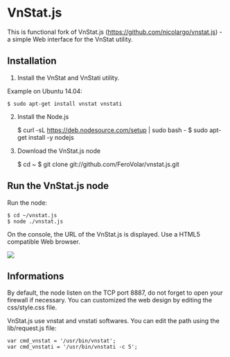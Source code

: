 VnStat.js
=========

This is functional fork of VnStat.js (https://github.com/nicolargo/vnstat.js) - a simple Web interface for the VnStat utility.



Installation
------------
1) Install the VnStat and VnStati utility.

Example on Ubuntu 14.04:

	$ sudo apt-get install vnstat vnstati

2) Install the Node.js 

	$ curl -sL https://deb.nodesource.com/setup | sudo bash -
	$ sudo apt-get install -y nodejs

3) Download the VnStat.js node

	$ cd ~
	$ git clone git://github.com/FeroVolar/vnstat.js.git

Run the VnStat.js node
----------------------

Run the node:

	$ cd ~/vnstat.js
	$ node ./vnstat.js

On the console, the URL of the VnStat.js is displayed.
Use a HTML5 compatible Web browser.

![](http://i62.tinypic.com/155t0kl.png)

Informations
------------

By default, the node listen on the TCP port 8887, do not forget to open your firewall if necessary.
You can customized the web design by editing the css/style.css file.

VnStat.js use vnstat and vnstati softwares. You can edit the path using the lib/request.js file:

	var cmd_vnstat = '/usr/bin/vnstat';
	var cmd_vnstati = '/usr/bin/vnstati -c 5';

